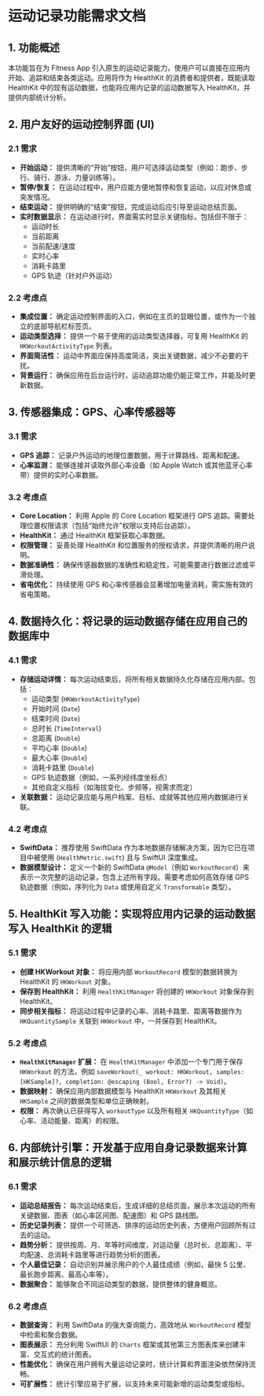# 运动记录功能需求文档

## 1. 功能概述
本功能旨在为 Fitness App 引入原生的运动记录能力，使用户可以直接在应用内开始、追踪和结束各类运动。应用将作为 HealthKit 的消费者和提供者，既能读取 HealthKit 中的现有运动数据，也能将应用内记录的运动数据写入 HealthKit，并提供内部统计分析。

## 2. 用户友好的运动控制界面 (UI)

### 2.1 需求
*   **开始运动：** 提供清晰的“开始”按钮，用户可选择运动类型（例如：跑步、步行、骑行、游泳、力量训练等）。
*   **暂停/恢复：** 在运动过程中，用户应能方便地暂停和恢复运动，以应对休息或突发情况。
*   **结束运动：** 提供明确的“结束”按钮，完成运动后应引导至运动总结页面。
*   **实时数据显示：** 在运动进行时，界面需实时显示关键指标，包括但不限于：
    *   运动时长
    *   当前距离
    *   当前配速/速度
    *   实时心率
    *   消耗卡路里
    *   GPS 轨迹（针对户外运动）

### 2.2 考虑点
*   **集成位置：** 确定运动控制界面的入口，例如在主页的显眼位置，或作为一个独立的底部导航栏标签页。
*   **运动类型选择：** 提供一个易于使用的运动类型选择器，可复用 HealthKit 的 `HKWorkoutActivityType` 列表。
*   **界面简洁性：** 运动中界面应保持高度简洁，突出关键数据，减少不必要的干扰。
*   **背景运行：** 确保应用在后台运行时，运动追踪功能仍能正常工作，并能及时更新数据。

## 3. 传感器集成：GPS、心率传感器等

### 3.1 需求
*   **GPS 追踪：** 记录户外运动的地理位置数据，用于计算路线、距离和配速。
*   **心率监测：** 能够连接并读取外部心率设备（如 Apple Watch 或其他蓝牙心率带）提供的实时心率数据。

### 3.2 考虑点
*   **Core Location：** 利用 Apple 的 Core Location 框架进行 GPS 追踪。需要处理位置权限请求（包括“始终允许”权限以支持后台追踪）。
*   **HealthKit：** 通过 HealthKit 框架获取心率数据。
*   **权限管理：** 妥善处理 HealthKit 和位置服务的授权请求，并提供清晰的用户说明。
*   **数据准确性：** 确保传感器数据的准确性和稳定性，可能需要进行数据过滤或平滑处理。
*   **省电优化：** 持续使用 GPS 和心率传感器会显著增加电量消耗，需实施有效的省电策略。

## 4. 数据持久化：将记录的运动数据存储在应用自己的数据库中

### 4.1 需求
*   **存储运动详情：** 每次运动结束后，将所有相关数据持久化存储在应用内部。包括：
    *   运动类型 (`HKWorkoutActivityType`)
    *   开始时间 (`Date`)
    *   结束时间 (`Date`)
    *   总时长 (`TimeInterval`)
    *   总距离 (`Double`)
    *   平均心率 (`Double`)
    *   最大心率 (`Double`)
    *   消耗卡路里 (`Double`)
    *   GPS 轨迹数据（例如，一系列经纬度坐标点）
    *   其他自定义指标（如海拔变化、步频等，视需求而定）
*   **关联数据：** 运动记录应能与用户档案、目标、成就等其他应用内数据进行关联。

### 4.2 考虑点
*   **SwiftData：** 推荐使用 SwiftData 作为本地数据存储解决方案，因为它已在项目中被使用 (`HealthMetric.swift`) 且与 SwiftUI 深度集成。
*   **数据模型设计：** 定义一个新的 SwiftData `@Model`（例如 `WorkoutRecord`）来表示一次完整的运动记录，包含上述所有字段。需要考虑如何高效存储 GPS 轨迹数据（例如，序列化为 `Data` 或使用自定义 `Transformable` 类型）。

## 5. HealthKit 写入功能：实现将应用内记录的运动数据写入 HealthKit 的逻辑

### 5.1 需求
*   **创建 HKWorkout 对象：** 将应用内部 `WorkoutRecord` 模型的数据转换为 HealthKit 的 `HKWorkout` 对象。
*   **保存到 HealthKit：** 利用 `HealthKitManager` 将创建的 `HKWorkout` 对象保存到 HealthKit。
*   **同步相关指标：** 将运动过程中记录的心率、消耗卡路里、距离等数据作为 `HKQuantitySample` 关联到 `HKWorkout` 中，一并保存到 HealthKit。

### 5.2 考虑点
*   **`HealthKitManager` 扩展：** 在 `HealthKitManager` 中添加一个专门用于保存 `HKWorkout` 的方法，例如 `saveWorkout(_ workout: HKWorkout, samples: [HKSample]?, completion: @escaping (Bool, Error?) -> Void)`。
*   **数据映射：** 确保应用内部数据模型与 HealthKit `HKWorkout` 及其相关 `HKSample` 之间的数据类型和单位正确映射。
*   **权限：** 再次确认已获得写入 `workoutType` 以及所有相关 `HKQuantityType`（如心率、活动能量、距离）的权限。

## 6. 内部统计引擎：开发基于应用自身记录数据来计算和展示统计信息的逻辑

### 6.1 需求
*   **运动总结报告：** 每次运动结束后，生成详细的总结页面，展示本次运动的所有关键数据、图表（如心率区间图、配速图）和 GPS 路线图。
*   **历史记录列表：** 提供一个可筛选、排序的运动历史列表，方便用户回顾所有过去的运动。
*   **趋势分析：** 提供按周、月、年等时间维度，对运动量（总时长、总距离）、平均配速、总消耗卡路里等进行趋势分析的图表。
*   **个人最佳记录：** 自动识别并展示用户的个人最佳成绩（例如，最快 5 公里、最长跑步距离、最高心率等）。
*   **数据聚合：** 能够聚合不同运动类型的数据，提供整体的健身概览。

### 6.2 考虑点
*   **数据查询：** 利用 SwiftData 的强大查询能力，高效地从 `WorkoutRecord` 模型中检索和聚合数据。
*   **图表展示：** 充分利用 SwiftUI 的 `Charts` 框架或其他第三方图表库来创建丰富、交互式的统计图表。
*   **性能优化：** 确保在用户拥有大量运动记录时，统计计算和界面渲染依然保持流畅。
*   **可扩展性：** 统计引擎应易于扩展，以支持未来可能新增的运动类型或指标。
